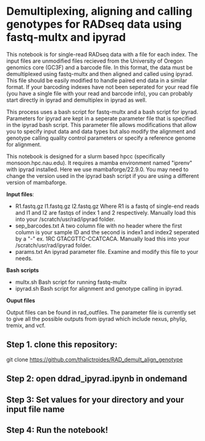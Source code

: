 # Demultiplexing, aligning and calling genotypes for RADseq data using fastq-multx and ipyrad

This notebook is for single-read RADseq data with a file for each index.  The input files are unmodified files recieved from the University of Oregon genomics core (GC3F) and a barcode file.  In this format, the data must be demultiplexed using fastq-multx and then aligned and called using ipyrad.  This file should be easily modified to handle paired end data in a similar format.  If your barcoding indexes have not been seperated for your read file (you have a single file with your read and barcode info), you can probably start directly in ipyrad and demultiplex in ipyrad as well.

This process uses a bash script for fastq-multx and a bash script for ipyrad.  Parameters for ipyrad are kept in a seperate parameter file that is specified in the ipyrad bash script.  This parameter file allows modifications that allow you to specify input data and data types but also modify the alignment and genotype calling quality control parameters or specify a reference genome for alignment.

This notebook is designed for a slurm based hpcc (specifically monsoon.hpc.nau.edu).  It requires a mamba environment named "iprenv" with ipyrad installed.  Here we use mambaforge/22.9.0.  You may need to change the version used in the ipyrad bash script if you are using a different version of mambaforge.

**Input files**: 
* R1.fastq.gz I1.fastq.gz I2.fastq.gz  Where R1 is a fastq of single-end reads and I1 and I2 are fastqs of index 1 and 2 respectively.  Manually load this into your /scratch/usr/rad/ipyrad folder.
* sep_barcodes.txt  A two column file with no header where the first column is your sample ID and the second is index1 and index2 seperated by a "-"  ex. 1RC    GTACGTTC-CCATCACA.  Manually load this into your /scratch/usr/rad/ipyrad folder.
* params.txt  An ipyrad parameter file.  Examine and modify this file to your needs.

**Bash scripts**
* multx.sh  Bash script for running fastq-multx
* ipyrad.sh  Bash script for alignment and genotype calling in ipyrad.

**Ouput files**

Output files can be found in rad_outfiles.  The parameter file is currently set to give all the possible outputs from ipyrad which include nexus, phylip, tremix, and vcf.


## Step 1. clone this repository:

git clone https://github.com/thalictroides/RAD_demult_align_genotype

## Step 2:  open ddrad_ipyrad.ipynb in ondemand

## Step 3:  Set values for your directory and your input file name

## Step 4: Run the notebook!
